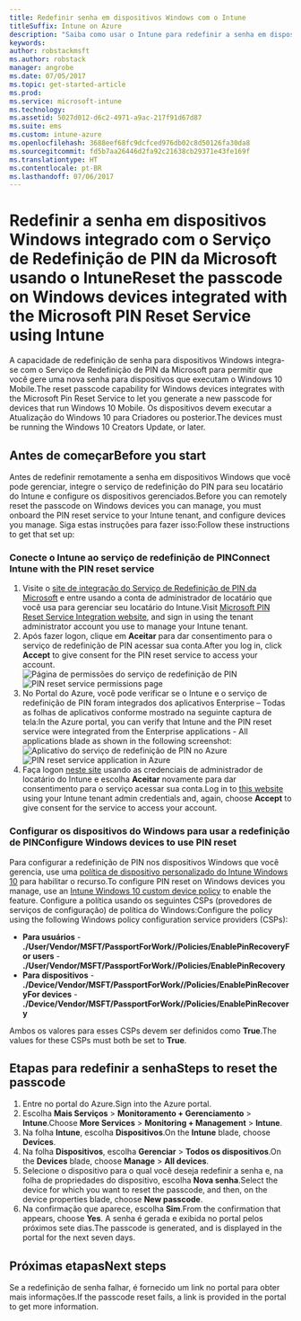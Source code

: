 ```yaml
---
title: Redefinir senha em dispositivos Windows com o Intune
titleSuffix: Intune on Azure
description: "Saiba como usar o Intune para redefinir a senha em dispositivos do Windows integrados com o Serviço de Redefinição do PIN da Microsoft.”"
keywords: 
author: robstackmsft
ms.author: robstack
manager: angrobe
ms.date: 07/05/2017
ms.topic: get-started-article
ms.prod: 
ms.service: microsoft-intune
ms.technology: 
ms.assetid: 5027d012-d6c2-4971-a9ac-217f91d67d87
ms.suite: ems
ms.custom: intune-azure
ms.openlocfilehash: 3688eef68fc9dcfced976db02c8d50126fa30da8
ms.sourcegitcommit: fd5b7aa26446d2fa92c21638cb29371e43fe169f
ms.translationtype: HT
ms.contentlocale: pt-BR
ms.lasthandoff: 07/06/2017
---
```

# <span data-ttu-id="3e7e2-103">Redefinir a senha em dispositivos Windows integrado com o Serviço de Redefinição de PIN da Microsoft usando o Intune</span><span class="sxs-lookup"><span data-stu-id="3e7e2-103">Reset the passcode on Windows devices integrated with the Microsoft PIN Reset Service using Intune</span></span>
<a id="reset-the-passcode-on-windows-devices-integrated-with-the-microsoft-pin-reset-service-using-intune" class="xliff"></a>

<span data-ttu-id="3e7e2-104">A capacidade de redefinição de senha para dispositivos Windows integra-se com o Serviço de Redefinição de PIN da Microsoft para permitir que você gere uma nova senha para dispositivos que executam o Windows 10 Mobile.</span><span class="sxs-lookup"><span data-stu-id="3e7e2-104">The reset passcode capability for Windows devices integrates with the Microsoft Pin Reset Service to let you generate a new passcode for devices that run Windows 10 Mobile.</span></span> <span data-ttu-id="3e7e2-105">Os dispositivos devem executar a Atualização do Windows 10 para Criadores ou posterior.</span><span class="sxs-lookup"><span data-stu-id="3e7e2-105">The devices must be running the Windows 10 Creators Update, or later.</span></span>


## <span data-ttu-id="3e7e2-106">Antes de começar</span><span class="sxs-lookup"><span data-stu-id="3e7e2-106">Before you start</span></span>
<a id="before-you-start" class="xliff"></a>

<span data-ttu-id="3e7e2-107">Antes de redefinir remotamente a senha em dispositivos Windows que você pode gerenciar, integre o serviço de redefinição do PIN para seu locatário do Intune e configure os dispositivos gerenciados.</span><span class="sxs-lookup"><span data-stu-id="3e7e2-107">Before you can remotely reset the passcode on Windows devices you can manage, you must onboard the PIN reset service to your Intune tenant, and configure devices you manage.</span></span> <span data-ttu-id="3e7e2-108">Siga estas instruções para fazer isso:</span><span class="sxs-lookup"><span data-stu-id="3e7e2-108">Follow these instructions to get that set up:</span></span>

### <span data-ttu-id="3e7e2-109">Conecte o Intune ao serviço de redefinição de PIN</span><span class="sxs-lookup"><span data-stu-id="3e7e2-109">Connect Intune with the PIN reset service</span></span>
<a id="connect-intune-with-the-pin-reset-service" class="xliff"></a>

1. <span data-ttu-id="3e7e2-110">Visite o [site de integração do Serviço de Redefinição de PIN da Microsoft](https://login.windows.net/common/oauth2/authorize?response_type=code&client_id=b8456c59-1230-44c7-a4a2-99b085333e84&resource=https%3A%2F%2Fgraph.windows.net&redirect_uri=https%3A%2F%2Fcred.microsoft.com&state=e9191523-6c2f-4f1d-a4f9-c36f26f89df0&prompt=admin_consent) e entre usando a conta de administrador de locatário que você usa para gerenciar seu locatário do Intune.</span><span class="sxs-lookup"><span data-stu-id="3e7e2-110">Visit [Microsoft PIN Reset Service Integration website](https://login.windows.net/common/oauth2/authorize?response_type=code&client_id=b8456c59-1230-44c7-a4a2-99b085333e84&resource=https%3A%2F%2Fgraph.windows.net&redirect_uri=https%3A%2F%2Fcred.microsoft.com&state=e9191523-6c2f-4f1d-a4f9-c36f26f89df0&prompt=admin_consent), and sign in using the tenant administrator account you use to manage your Intune tenant.</span></span>
2. <span data-ttu-id="3e7e2-111">Após fazer logon, clique em **Aceitar** para dar consentimento para o serviço de redefinição de PIN acessar sua conta.</span><span class="sxs-lookup"><span data-stu-id="3e7e2-111">After you log in, click **Accept** to give consent for the PIN reset service to access your account.</span></span><br><span data-ttu-id="3e7e2-112">
![Página de permissões do serviço de redefinição de PIN](./media/pin-reset-service-application.png)</span><span class="sxs-lookup"><span data-stu-id="3e7e2-112">
![PIN reset service permissions page](./media/pin-reset-service-application.png)</span></span>
3. <span data-ttu-id="3e7e2-113">No Portal do Azure, você pode verificar se o Intune e o serviço de redefinição de PIN foram integrados dos aplicativos Enterprise – Todas as folhas de aplicativos conforme mostrado na seguinte captura de tela:</span><span class="sxs-lookup"><span data-stu-id="3e7e2-113">In the Azure portal, you can verify that Intune and the PIN reset service were integrated from the Enterprise applications - All applications blade as shown in the following screenshot:</span></span><br><span data-ttu-id="3e7e2-114">
![Aplicativo do serviço de redefinição de PIN no Azure](./media/pin-reset-service-home-screen.png)</span><span class="sxs-lookup"><span data-stu-id="3e7e2-114">
![PIN reset service application in Azure](./media/pin-reset-service-home-screen.png)</span></span>
4. <span data-ttu-id="3e7e2-115">Faça logon [neste site](https://login.windows.net/common/oauth2/authorize?response_type=code&client_id=9115dd05-fad5-4f9c-acc7-305d08b1b04e&resource=https%3A%2F%2Fcred.microsoft.com%2F&redirect_uri=ms-appx-web%3A%2F%2FMicrosoft.AAD.BrokerPlugin%2F9115dd05-fad5-4f9c-acc7-305d08b1b04e&state=6765f8c5-f4a7-4029-b667-46a6776ad611&prompt=admin_consent) usando as credenciais de administrador de locatário do Intune e escolha **Aceitar** novamente para dar consentimento para o serviço acessar sua conta.</span><span class="sxs-lookup"><span data-stu-id="3e7e2-115">Log in to [this website](https://login.windows.net/common/oauth2/authorize?response_type=code&client_id=9115dd05-fad5-4f9c-acc7-305d08b1b04e&resource=https%3A%2F%2Fcred.microsoft.com%2F&redirect_uri=ms-appx-web%3A%2F%2FMicrosoft.AAD.BrokerPlugin%2F9115dd05-fad5-4f9c-acc7-305d08b1b04e&state=6765f8c5-f4a7-4029-b667-46a6776ad611&prompt=admin_consent) using your Intune tenant admin credentials and, again, choose **Accept** to give consent for the service to access your account.</span></span>

### <span data-ttu-id="3e7e2-116">Configurar os dispositivos do Windows para usar a redefinição de PIN</span><span class="sxs-lookup"><span data-stu-id="3e7e2-116">Configure Windows devices to use PIN reset</span></span>
<a id="configure-windows-devices-to-use-pin-reset" class="xliff"></a>

<span data-ttu-id="3e7e2-117">Para configurar a redefinição de PIN nos dispositivos Windows que você gerencia, use uma [política de dispositivo personalizado do Intune Windows 10](custom-settings-windows-10.md) para habilitar o recurso.</span><span class="sxs-lookup"><span data-stu-id="3e7e2-117">To configure PIN reset on Windows devices you manage, use an [Intune Windows 10 custom device policy](custom-settings-windows-10.md) to enable the feature.</span></span> <span data-ttu-id="3e7e2-118">Configure a política usando os seguintes CSPs (provedores de serviços de configuração) de política do Windows:</span><span class="sxs-lookup"><span data-stu-id="3e7e2-118">Configure the policy using the following Windows policy configuration service providers (CSPs):</span></span>


- <span data-ttu-id="3e7e2-119">**Para usuários** - **./User/Vendor/MSFT/PassportForWork/<tenant ID>/Policies/EnablePinRecovery**</span><span class="sxs-lookup"><span data-stu-id="3e7e2-119">**For users** - **./User/Vendor/MSFT/PassportForWork/<tenant ID>/Policies/EnablePinRecovery**</span></span>
- <span data-ttu-id="3e7e2-120">**Para dispositivos** - **./Device/Vendor/MSFT/PassportForWork/<tenant ID>/Policies/EnablePinRecovery**</span><span class="sxs-lookup"><span data-stu-id="3e7e2-120">**For devices** - **./Device/Vendor/MSFT/PassportForWork/<tenant ID>/Policies/EnablePinRecovery**</span></span>

<span data-ttu-id="3e7e2-121">Ambos os valores para esses CSPs devem ser definidos como **True**.</span><span class="sxs-lookup"><span data-stu-id="3e7e2-121">The values for these CSPs must both be set to **True**.</span></span>

## <span data-ttu-id="3e7e2-122">Etapas para redefinir a senha</span><span class="sxs-lookup"><span data-stu-id="3e7e2-122">Steps to reset the passcode</span></span>
<a id="steps-to-reset-the-passcode" class="xliff"></a>

1. <span data-ttu-id="3e7e2-123">Entre no portal do Azure.</span><span class="sxs-lookup"><span data-stu-id="3e7e2-123">Sign into the Azure portal.</span></span>
2. <span data-ttu-id="3e7e2-124">Escolha **Mais Serviços** > **Monitoramento + Gerenciamento** > **Intune**.</span><span class="sxs-lookup"><span data-stu-id="3e7e2-124">Choose **More Services** > **Monitoring + Management** > **Intune**.</span></span>
3. <span data-ttu-id="3e7e2-125">Na folha **Intune**, escolha **Dispositivos**.</span><span class="sxs-lookup"><span data-stu-id="3e7e2-125">On the **Intune** blade, choose **Devices**.</span></span>
4. <span data-ttu-id="3e7e2-126">Na folha **Dispositivos**, escolha **Gerenciar** > **Todos os dispositivos**.</span><span class="sxs-lookup"><span data-stu-id="3e7e2-126">On the **Devices** blade, choose **Manage** > **All devices**.</span></span>
5. <span data-ttu-id="3e7e2-127">Selecione o dispositivo para o qual você deseja redefinir a senha e, na folha de propriedades do dispositivo, escolha **Nova senha**.</span><span class="sxs-lookup"><span data-stu-id="3e7e2-127">Select the device for which you want to reset the passcode, and then, on the device properties blade, choose **New passcode**.</span></span>
6. <span data-ttu-id="3e7e2-128">Na confirmação que aparece, escolha **Sim**.</span><span class="sxs-lookup"><span data-stu-id="3e7e2-128">From the confirmation that appears, choose **Yes**.</span></span> <span data-ttu-id="3e7e2-129">A senha é gerada e exibida no portal pelos próximos sete dias.</span><span class="sxs-lookup"><span data-stu-id="3e7e2-129">The passcode is generated, and is displayed in the portal for the next seven days.</span></span>

## <span data-ttu-id="3e7e2-130">Próximas etapas</span><span class="sxs-lookup"><span data-stu-id="3e7e2-130">Next steps</span></span>
<a id="next-steps" class="xliff"></a>

<span data-ttu-id="3e7e2-131">Se a redefinição de senha falhar, é fornecido um link no portal para obter mais informações.</span><span class="sxs-lookup"><span data-stu-id="3e7e2-131">If the passcode reset fails, a link is provided in the portal to get more information.</span></span>



